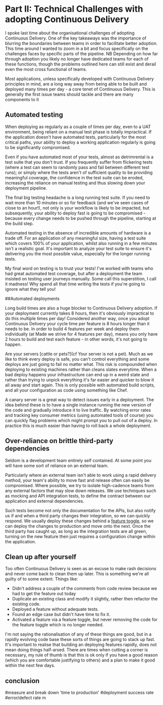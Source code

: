 # Part II: Technical Challenges with adopting Continuous Delivery

I spoke last time about the organisational challenges of adopting Continuous Delivery. One of the key takeaways was the importance of blurring the boundaries between teams in order to facilitate better adoption. This time around I wanted to zoom in a bit and focus specifically on the challenges faces by specific parts of the pipeline. NB Depending on how far through adoption you likely no longer have dedicated teams for each of these functions, though the problems outlined here can still exist and derail even the most cross functional of teams.

Most applications, unless specifically developed with Continuous Delivery principles in mind, are a long way away from being able to be built and deployed many times per day - a core tenet of Continuous Delivery. This is generally the first issue teams should tackle and there are many components to it

## Automated testing

When deploying as regularly as a couple of times per day, even to a UAT environment, being reliant on a manual test phase is totally impractical. If the application doesn't have automated tests, particularly for the most critical paths, your ability to deploy a working application regularly is going to be significantly compromised.

Even if you have automated most of your tests, almost as detrimrental is a test suite that you don't trust. If you frequently suffer from flickering tests (where a test can seem to randomly pass and fail between different test runs); or simply where the tests aren't of sufficient quality to be providing meaningful coverage, the confidence in the test suite can be eroded, increasing the reliance on manual testing and thus slowing down your deployment pipeline.

The final big testing headache is a long running test suite. If you need to wait more than 10 minutes or so for feedback (and we've seen cases of close to an hour!), not only is your workflow is likely to be impacted, but subsequently, your ability to deploy fast is going to be compromised - because every change needs to be pushed through the pipeline, starting at the build step.

Automated testing in the absence of incredible amounts of hardware is a trade off. For an application of any meaningful size, having a test suite which covers 100% of your application, whilst also running in a few minutes isn't a realistic goal. It's important to analyze your test suite to ensure it's delivering you the most possible value, especially for the longer running tests. 

My final word on testing is to trust your tests! I've worked with teams who had great automated test coverage, but after a deployment the team insisted on testing user journeys manually. Some call this superstition, I call it madness! Why spend all that time writing the tests if you're going to ignore what they tell you!

##Automated deployments

Long build times are also a huge blocker to Continuous Delivery adoption. If your deployment currently takes 8 hours, then it's obviously impractical to do this multiple times per day! Considered another way, once you adopt Continuous Delivery your cycle time per feature is 8 hours longer than it needs to be. In order to build 4 features per week and deploy them individually (at Made we strive for 4 features per day), means you only have 2 hours to build and test each feature - in other words, it's not going to happen.

Are your servers [cattle or pets?](cf Your server is not a pet). Much as we like to think every deploy is safe, you can't control everything and some deploys are just going to fail no matter what. This risk is compounded when deploying to existing machines rather than cleans slates everytime. When a bad deploy happens your infrastructure can end up in a weird state and rather than trying to unpick everything it's far easier and quicker to blow it all away and start again. This is only possible with automated build scripts, and all your configuration as code using something like Chef. 

A canary server is a great way to detect issues early in a deployment. The idea behind these is to have a single instance running the new version of the code and gradually introduce it to live traffic. By watching error rates and tracking key consumer metrics (using automated tools of course) you can quickly flag problems which might prompt you to pull out of a deploy. In practice this is much easier than having to roll back a whole deployment.

## Over-reliance on brittle third-party dependencies
Seldom is a development team entirely self contained. At some point you will have some sort of reliance on an external team.

Particularly where an external team isn't able to work using a rapid delivery method, your team's ability to move fast and release often can easily be compromised. Where possible, we try to isolate high-cadence teams from any external factors that may slow down releases. We use techniques such as mocking and API integration tests, to define the contract between our application and external dependencies. 

Such tests become not only the documentation for the APIs, but also notify us if and when a third party changes their integration, so we can quickly respond. We usually deploy these changes behind a [feature toggle](https://www.madetech.com/blog/continuous-delivery-feature-toggles), so we can deploy the changes to production and move onto the next. Once the third party has caught up, as long as the integration tests are all green, turning on the new feature then just requires a configuration change within the application.

## Clean up after yourself

Too often Continuous Delivery is seen as an excuse to make rash decisions and never come back to clean them up later. This is something we're all guilty of to some extent. Things like:
 * Didn't address a couple of the comments from code review because we had to get the feature out today
 * Duplicate an existing class and modify it slightly, rather then refactor the existing code.
 * Deployed a feature without adequate tests.
 * Found an edge case but didn't have time to fix it.
 * Activated a feature via a feature toggle, but never removing the code for the feature toggle which is no longer needed.

I'm not saying the rationalisation of any of these things are good, but in a rapidly evolving code base these sorts of things are going to stack up fast. It's important to realise that building an deploying features rapidly, does not mean doing things half-arsed. There are times when cutting a corner is necessary, my rule of thumb is that this is ok only if you have a good reason (which you are comfortable justifying to others) and a plan to make it good within the next few days.

## conclusion
#measure and break down 'time to production'
#deployment success rate
#error/defect rate
m

